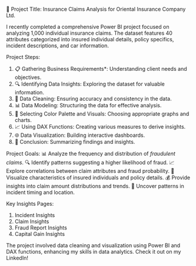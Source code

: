 🚗 Project Title: Insurance Claims Analysis for Oriental Insurance Company Ltd.

I recently completed a comprehensive Power BI project focused on analyzing 1,000 individual insurance claims. The dataset features 40 attributes categorized into insured individual details, policy specifics, incident descriptions, and car information.

Project Steps:
1. 📋 Gathering Business Requirements*: Understanding client needs and objectives.
2. 🔍 Identifying Data Insights: Exploring the dataset for valuable information.
3. 🧹 Data Cleaning: Ensuring accuracy and consistency in the data.
4. 📊 Data Modeling: Structuring the data for effective analysis.
5. 🎨 Selecting Color Palette and Visuals: Choosing appropriate graphs and charts.
6. 📈 Using DAX Functions: Creating various measures to derive insights.
7. 🌐 Data Visualization: Building interactive dashboards.
8. 📑 Conclusion: Summarizing findings and insights.

Project Goals:
📊 Analyze the frequency and distribution of *fraudulent claims*.
🔍 Identify patterns suggesting a higher likelihood of fraud.
📈 Explore correlations between claim attributes and fraud probability.
👥 Visualize characteristics of insured individuals and policy details.
💰 Provide insights into claim amount distributions and trends.
📍 Uncover patterns in incident timing and location.

Key Insights Pages:
1. Incident Insights
2. Claim Insights
3. Fraud Report Insights
4. Capital Gain Insights

The project involved data cleaning and visualization using Power BI and DAX functions, enhancing my skills in data analytics.
Check it out on my LinkedIn! 
